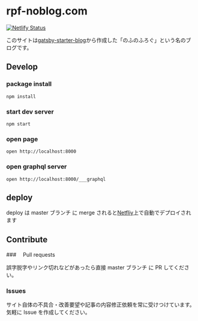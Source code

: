 # rpf-noblog.com

[![Netlify Status](https://api.netlify.com/api/v1/badges/00c9f479-1c04-40eb-8ae6-2a15b372398b/deploy-status)](https://app.netlify.com/sites/rpf-noblog/deploys)

このサイトは[gatsby-starter-blog](https://www.gatsbyjs.com/starters/gatsbyjs/gatsby-starter-blog)から作成した「のふのふろぐ」という名のブログです。


## Develop

### package install

```
npm install
```

### start dev server

```
npm start
```

### open page

```
open http://localhost:8000
```

### open graphql server

```
open http://localhost:8000/___graphql
```

## deploy

deploy は master ブランチ に merge されると[Netfliy](https://www.netlify.com/)上で自動でデプロイされます

## Contribute

###　 Pull requests

誤字脱字やリンク切れなどがあったら直接 master ブランチ に PR してください。

### Issues

サイト自体の不具合・改善要望や記事の内容修正依頼を常に受けつけています。気軽に Issue を作成してください。
